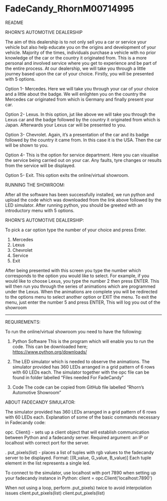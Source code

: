 # FadeCandy_RhornM00714995
README

RHORN’S AUTOMOTIVE DEALERSHIP

The aim of this dealership is to not only sell you a car or service your vehicle but also help educate you on the origins and development of your vehicle. 
Majority of the times, individuals purchase a vehicle with no prior knowledge of the car or the country it originated from.
This is a more personal and involved service where you get to experience and be part of the entire process. At our dealership, we will take you through 
a little journey based upon the car of your choice.
Firstly, you will be presented with 5 options.

Option 1- Mercedes. Here we will take you through your car of your choice and a little about the badge. We will enlighten you on the country the Mercedes car originated
from which is Germany and finally present your car.

Option 2- Lexus.  In this option, jut like above we will take you through the Lexus car and the badge followed by the country it originated from which is Japan.
Afterwards your Lexus car will be presented to you.

Option 3- Chevrolet. Again, it’s a presentation of the car and its badge followed by the country it came from. In this case it is the USA. Then the car will be shown to you.

Option 4- This is the option for service department. Here you can visualise the service being carried out on your car. Any faults, tyre changes or results from the service
will be displayed.

Option 5- Exit. This option exits the online/virtual showroom.

RUNNING THE SHOWROOM:

After all the software has been successfully installed, we run python and upload the code which was downloaded from the link above followed by the LED simulator. 
After running python, you should be greeted with an introductory menu with 5 options.

RHORN'S AUTOMOTIVE DEALERSHIP:

To pick a car option type the number of your choice and press Enter.
1. Mercedes
2. Lexus
3. Chevrolet 
4. Service
5. Exit

After being presented with this screen you type the number which corresponds to the option you would like to select. For example, if you would like to choose Lexus,
you type the number 2 then press ENTER. This will then run you through the series of animations which are programmed under the Lexus. When the animations are complete you 
will be redirected to the options menu to select another option or EXIT the menu.
To exit the menu, just enter the number 5 and press ENTER, This will log you out of the showroom

----------------------------------------------------------------------------------------------------------------------------------------------------------------------------- 
REQUIREMENTS:

To run the online/virtual showroom you need to have the following:

1.	Python Software
This is the program which will enable you to run the code. This can be downloaded here; https://www.python.org/downloads/

2.	The LED simulator which is needed to observe the animations. The simulator provided has 360 LEDs arranged in a grid pattern of 6 rows with 60 LEDs each.
 The simulator together with the opc file can be found in folder labelled “Files needed For FadeCandy”

3.	Code The code can be copied from GitHub file labelled “Rhorn’s Automotive Showroom”




ABOUT FADECANDY SIMULATOR:

The simulator provided has 360 LEDs arranged in a grid pattern of 6 rows with 60 LEDs each.
Explanation of some of the basic commands necessary in Fadecandy code:

opc. Client() - sets up a client object that will establish communication between Python and a fadecandy server.
Required argument: an IP or localhost with correct port for the server.

. put_pixels(list) - places a list of tuples with rgb values to the fadecandy server to be displayed.
Format: [(R_value, G_value, B_value)] Each tuple element in the list represents a single led.

To connect to the simulator, use localhost with port 7890 when setting up your fadecandy instance in Python: 
client = opc.Client('localhost:7890')

When not using a loop, perform .put_pixels) twice to avoid interpolation issues
client.put_pixels(list)
client.put_pixels(list)



